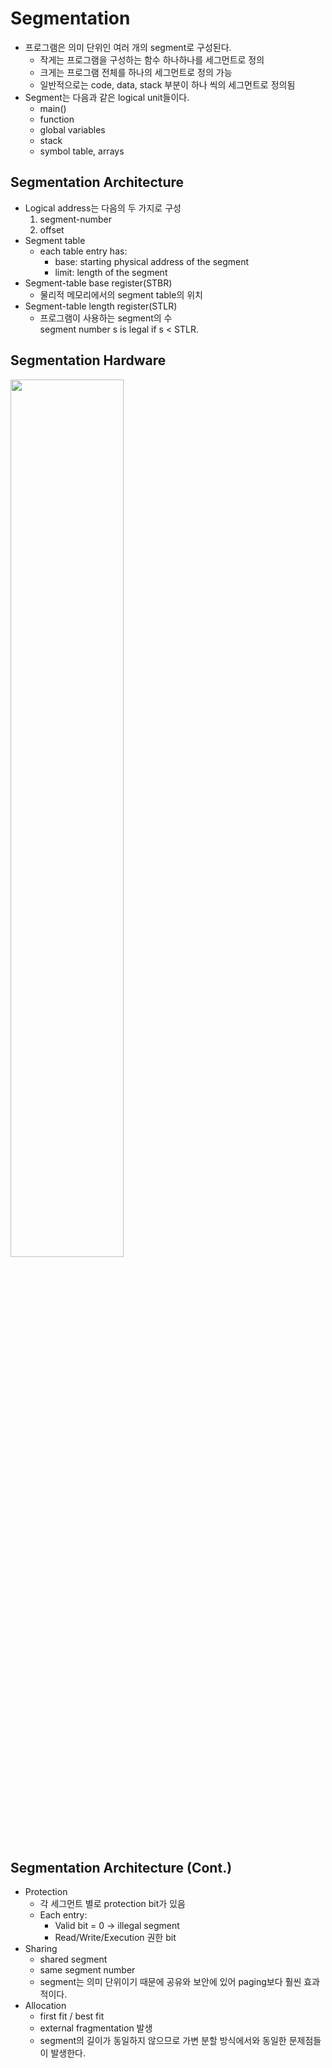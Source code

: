 # Segmentation

- 프로그램은 의미 단위인 여러 개의 segment로 구성된다.
  - 작게는 프로그램을 구성하는 함수 하나하나를 세그먼트로 정의
  - 크게는 프로그램 전체를 하나의 세그먼트로 정의 가능
  - 일반적으로는 code, data, stack 부분이 하나 씩의 세그먼트로 정의됨
- Segment는 다음과 같은 logical unit들이다.
  - main()
  - function
  - global variables
  - stack
  - symbol table, arrays

## Segmentation Architecture

- Logical address는 다음의 두 가지로 구성
  1. segment-number
  2. offset
- Segment table
  - each table entry has:
    - base: starting physical address of the segment
    - limit: length of the segment
- Segment-table base register(STBR)
  - 물리적 메모리에서의 segment table의 위치
- Segment-table length register(STLR)
  - 프로그램이 사용하는 segment의 수  
    segment number s is legal if s < STLR.

## Segmentation Hardware

<img src="https://github.com/jewoodev/blog_img/blob/main/operating-system/segmentation/segmentation_hardware.png?raw=true" width="60%">

## Segmentation Architecture (Cont.)

- Protection
  - 각 세그먼트 별로 protection bit가 있음
  - Each entry:
    - Valid bit = 0 &rarr; illegal segment
    - Read/Write/Execution 권한 bit
- Sharing
  - shared segment
  - same segment number
  - segment는 의미 단위이기 때문에 공유와 보안에 있어 paging보다 훨씬 효과적이다.
- Allocation
  - first fit / best fit
  - external fragmentation 발생
  - segment의 길이가 동일하지 않으므로 가변 분할 방식에서와 동일한 문제점들이 발생한다.
